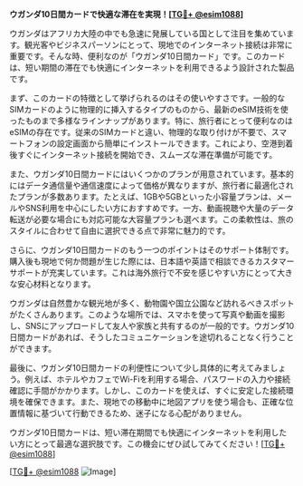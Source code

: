 **ウガンダ10日間カードで快適な滞在を実現！[[TG💪+ @esim1088](https://t.me/s/esim1088)]**

ウガンダはアフリカ大陸の中でも急速に発展している国として注目を集めています。観光客やビジネスパーソンにとって、現地でのインターネット接続は非常に重要です。そんな時、便利なのが「ウガンダ10日間カード」です。このカードは、短い期間の滞在でも快適にインターネットを利用できるよう設計された製品です。

まず、このカードの特徴として挙げられるのはその使いやすさです。一般的なSIMカードのように物理的に挿入するタイプのものから、最新のeSIM技術を使ったものまで多様なラインナップがあります。特に、旅行者にとって便利なのはeSIMの存在です。従来のSIMカードと違い、物理的な取り付けが不要で、スマートフォンの設定画面から簡単にインストールできます。これにより、空港到着後すぐにインターネット接続を開始でき、スムーズな滞在準備が可能です。

また、ウガンダ10日間カードにはいくつかのプランが用意されています。基本的にはデータ通信量や通信速度によって価格が異なりますが、旅行者に最適化されたプランが多数あります。たとえば、1GBや5GBといった小容量プランは、メールやSNS利用を中心にしたい方におすすめです。一方、動画視聴や大量のデータ転送が必要な場合にも対応可能な大容量プランも選べます。この柔軟性は、旅のスタイルに合わせて自由に選択できる点で非常に魅力的です。

さらに、ウガンダ10日間カードのもう一つのポイントはそのサポート体制です。購入後も現地で何か問題が生じた際には、日本語や英語で相談できるカスタマーサポートが充実しています。これは海外旅行で不安を感じやすい方にとって大きな安心材料となります。

ウガンダは自然豊かな観光地が多く、動物園や国立公園など訪れるべきスポットがたくさんあります。このような場所では、スマホを使って写真や動画を撮影し、SNSにアップロードして友人や家族と共有するのが一般的です。ウガンダ10日間カードがあれば、そうしたコミュニケーションを途切れることなく行うことができます。

最後に、ウガンダ10日間カードの利便性について少し具体的に考えてみましょう。例えば、ホテルやカフェでWi-Fiを利用する場合、パスワードの入力や接続確認に手間がかかります。しかし、このカードを使えば、すぐに安定した接続環境を確保できます。また、現地での移動中に地図アプリを使う場合も、正確な位置情報に基づいて行動できるため、迷子になる心配がありません。

ウガンダ10日間カードは、短い滞在期間でも快適にインターネットを利用したい方にとって最適な選択肢です。この機会にぜひ試してみてください！[[TG💪+ @esim1088](https://t.me/s/esim1088)]

[[TG💪+ @esim1088](https://t.me/s/esim1088) ![Image](https://i.postimg.cc/Y0z9fWf4/image.png)]